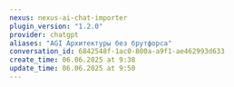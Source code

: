 ```yaml
---
nexus: nexus-ai-chat-importer
plugin_version: "1.2.0"
provider: chatgpt
aliases: "AGI Архитектуры без брутфорса"
conversation_id: 6842548f-1ac0-800a-a9f1-ae462993d633
create_time: 06.06.2025 at 9:38
update_time: 06.06.2025 at 9:50
---
```

